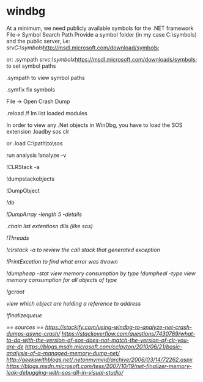 # windbg

At a minimum, we need publicly available symbols for the .NET framework
File→ Symbol Search Path
Provide a symbol folder (in my case C:\symbols) and the public server, i.e:
srv*C:\symbols*http://msdl.microsoft.com/download/symbols;

or:
.sympath srv*c:\symbolx*https://msdl.microsoft.com/downloads/symbols;
to set symbol paths

.sympath
to view symbol paths

.symfix
fix symbols

File → Open Crash Dump

.reload /f
lm
list loaded modules

In order to view any .Net objects in WinDbg, you have to load the SOS extension
.loadby sos clr

or .load C:\path\to\sos

run analysis
!analyze -v

!CLRStack -a

!dumpstackobjects

!DumpObject <address>
!do <address>

!DumpArray -length 5 -details <address>

.chain
list extentiosn dlls (like sos)

!Threads

!clrstack -a
to review the call stack that generated exception

!PrintExcetion
to find what error was thrown

!dumpheap -stat
view memory consumption by type
!dumpheal -type <type>
view memory consumption for all objects of type

!gcroot <address>
view which object are holding a reference to address

!finalizequeue

== sources ==
https://stackify.com/using-windbg-to-analyze-net-crash-dumps-async-crash/
https://stackoverflow.com/questions/7430769/what-to-do-with-the-version-of-sos-does-not-match-the-version-of-clr-you-are-de
https://blogs.msdn.microsoft.com/cclayton/2010/06/21/basic-analysis-of-a-managed-memory-dump-net/
http://geekswithblogs.net/.netonmymind/archive/2006/03/14/72262.aspx
https://blogs.msdn.microsoft.com/tess/2007/10/19/net-finalizer-memory-leak-debugging-with-sos-dll-in-visual-studio/

